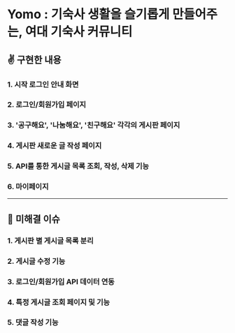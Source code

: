 # Yomo : 기숙사 생활을 슬기롭게 만들어주는, 여대 기숙사 커뮤니티
## ✌ 구현한 내용
### 1. 시작 로그인 안내 화면
### 2. 로그인/회원가입 페이지
### 3. '공구해요', '나눔해요', '친구해요' 각각의 게시판 페이지
### 4. 게시판 새로운 글 작성 페이지
### 5. API를 통한 게시글 목록 조회, 작성, 삭제 기능
### 6. 마이페이지
---
## 👊 미해결 이슈
### 1. 게시판 별 게시글 목록 분리
### 2. 게시글 수정 기능
### 3. 로그인/회원가입 API 데이터 연동
### 4. 특정 게시글 조회 페이지 및 기능
### 5. 댓글 작성 기능
